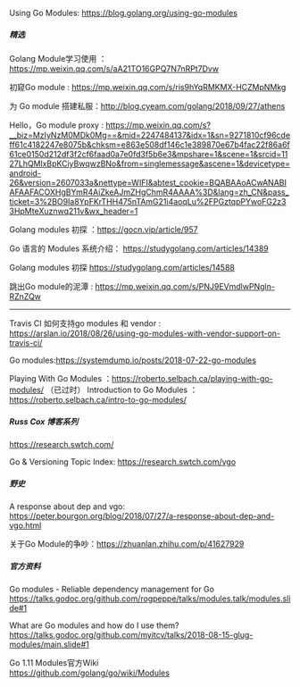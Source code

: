 
Using Go Modules: https://blog.golang.org/using-go-modules

##### 精选

Golang Module学习使用 ：https://mp.weixin.qq.com/s/aA21TO16GPQ7N7nRPt7Dvw

初窥Go module : https://mp.weixin.qq.com/s/ris9hYqRMKMX-HCZMpNMkg

为 Go module 搭建私服：http://blog.cyeam.com/golang/2018/09/27/athens

Hello，Go module proxy : https://mp.weixin.qq.com/s?__biz=MzIyNzM0MDk0Mg==&mid=2247484137&idx=1&sn=9271810cf96cdeff61c4182247e8075b&chksm=e863e508df146c1e389870e67b4fac22f86a6f61ce0150d212df3f2cf6faad0a7e0fd3f5b6e3&mpshare=1&scene=1&srcid=1127LhQMlxBpKCiyBwqwzBNo&from=singlemessage&ascene=1&devicetype=android-26&version=2607033a&nettype=WIFI&abtest_cookie=BQABAAoACwANABIAFAAFACOXHgBYmR4AiZkeAJmZHgChmR4AAAA%3D&lang=zh_CN&pass_ticket=3%2BO9Ia8YpFKrTHH475nTAmG21i4aoqLu%2FPGztqpPYwoFG2z33HpMteXuznwq211v&wx_header=1

Golang modules 初探 ：https://gocn.vip/article/957

Go 语言的 Modules 系统介绍： https://studygolang.com/articles/14389

Golang modules 初探 https://studygolang.com/articles/14588

跳出Go module的泥潭 : https://mp.weixin.qq.com/s/PNJ9EVmdlwPNgln-RZnZQw

---

Travis CI 如何支持go modules 和 vendor : https://arslan.io/2018/08/26/using-go-modules-with-vendor-support-on-travis-ci/

Go modules:https://systemdump.io/posts/2018-07-22-go-modules

Playing With Go Modules ：https://roberto.selbach.ca/playing-with-go-modules/ （已过时）
Introduction to Go Modules ：https://roberto.selbach.ca/intro-to-go-modules/

##### Russ Cox 博客系列

https://research.swtch.com/

Go & Versioning Topic Index: https://research.swtch.com/vgo

##### 野史

A response about dep and vgo: https://peter.bourgon.org/blog/2018/07/27/a-response-about-dep-and-vgo.html

关于Go Module的争吵：https://zhuanlan.zhihu.com/p/41627929

##### 官方资料

Go modules - Reliable dependency management for Go  
https://talks.godoc.org/github.com/rogpeppe/talks/modules.talk/modules.slide#1

What are Go modules and how do I use them?  
https://talks.godoc.org/github.com/myitcv/talks/2018-08-15-glug-modules/main.slide#1

Go 1.11 Modules官方Wiki   
https://github.com/golang/go/wiki/Modules

